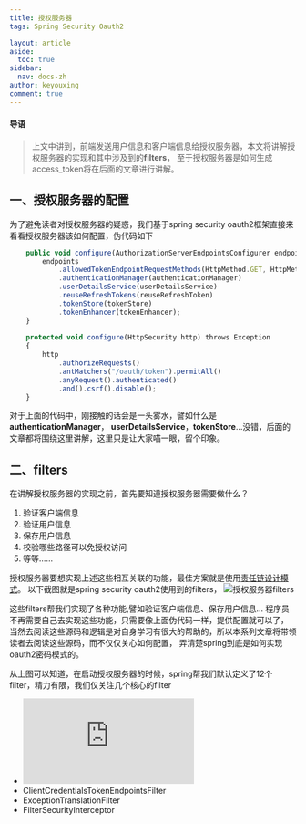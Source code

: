 ```yaml
---
title: 授权服务器
tags: Spring Security Oauth2

layout: article
aside:
  toc: true
sidebar:
  nav: docs-zh
author: keyouxing
comment: true
---
```

#### 导语
> 上文中讲到，前端发送用户信息和客户端信息给授权服务器，本文将讲解授权服务器的实现和其中涉及到的**filters**，
至于授权服务器是如何生成access_token将在后面的文章进行讲解。
## 一、授权服务器的配置
为了避免读者对授权服务器的疑惑，我们基于spring security oauth2框架直接来看看授权服务器该如何配置，伪代码如下

```javascript
    public void configure(AuthorizationServerEndpointsConfigurer endpoints) {
        endpoints
            .allowedTokenEndpointRequestMethods(HttpMethod.GET, HttpMethod.POST)
            .authenticationManager(authenticationManager)
            .userDetailsService(userDetailsService)
            .reuseRefreshTokens(reuseRefreshToken)
            .tokenStore(tokenStore)
            .tokenEnhancer(tokenEnhancer);
    }
    
    protected void configure(HttpSecurity http) throws Exception
    {
        http
            .authorizeRequests()
            .antMatchers("/oauth/token").permitAll()
            .anyRequest().authenticated()
            .and().csrf().disable();
    }
```
对于上面的代码中，刚接触的话会是一头雾水，譬如什么是**authenticationManager**，
**userDetailsService**，**tokenStore**...没错，后面的文章都将围绕这里讲解，这里只是让大家喵一眼，留个印象。

## 二、filters
在讲解授权服务器的实现之前，首先要知道授权服务器需要做什么？
1. 验证客户端信息
2. 验证用户信息
3. 保存用户信息
4. 校验哪些路径可以免授权访问  
5. 等等......

授权服务器要想实现上述这些相互关联的功能，最佳方案就是使用[责任链设计模式](http://keyouxing.com/2020/06/14/chain-design-pattern.html)。
以下截图就是spring security oauth2使用到的filters，
![授权服务器filters](http://keyouxing.com/img/oauth2/filter_auth.png)

这些filters帮我们实现了各种功能,譬如验证客户端信息、保存用户信息...
程序员不再需要自己去实现这些功能，只需要像上面伪代码一样，提供配置就可以了，
当然去阅读这些源码和逻辑是对自身学习有很大的帮助的，所以本系列文章将带领读者去阅读这些源码，而不仅仅关心如何配置，
弄清楚spring到底是如何实现oauth2密码模式的。

从上图可以知道，在启动授权服务器的时候，spring帮我们默认定义了12个filter，精力有限，我们仅关注几个核心的filter
* ![SecurityContextPersistenceFilter](http://keyouxing.com/2020/06/15/SecurityContextPersistenceFilter.html)
* ClientCredentialsTokenEndpointsFilter
* ExceptionTranslationFilter
* FilterSecurityInterceptor
